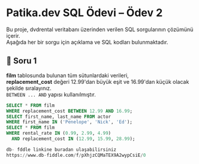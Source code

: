 # Patika.dev SQL Ödevi – Ödev 2

Bu proje, dvdrental veritabanı üzerinden verilen SQL sorgularının çözümünü içerir.  
Aşağıda her bir sorgu için açıklama ve SQL kodları bulunmaktadır.

## 🔹 Soru 1  
**film** tablosunda bulunan tüm sütunlardaki verileri,  
**replacement_cost** değeri 12.99'dan büyük eşit ve 16.99'dan küçük olacak şekilde sıralayınız.  
`BETWEEN ... AND` yapısı kullanılmıştır.

```sql
SELECT * FROM film
WHERE replacement_cost BETWEEN 12.99 AND 16.99;
SELECT first_name, last_name FROM actor
WHERE first_name IN ('Penelope', 'Nick', 'Ed');
SELECT * FROM film
WHERE rental_rate IN (0.99, 2.99, 4.99)
  AND replacement_cost IN (12.99, 15.99, 28.99);

db- fddle linkine buradan ulaşabilirsiniz
https://www.db-fiddle.com/f/pXhjzCQMaTEX9A2wypCsiE/0
